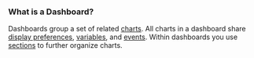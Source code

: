 ### What is a Dashboard?

Dashboards group a set of related [charts](https://docs.wavefront.com/ui_charts.html). All charts in a dashboard share [display
preferences](https://docs.wavefront.com/ui_dashboards.html#set-dashboard-display-preferences),
[variables](https://docs.wavefront.com/dashboards_variables.html), and [
events](https://docs.wavefront.com/charts_events_displaying.html#controlling-events-overlays). Within
dashboards you use [sections](https://docs.wavefront.com/ui_dashboards.html#change-dashboard-layout) to further organize charts.
